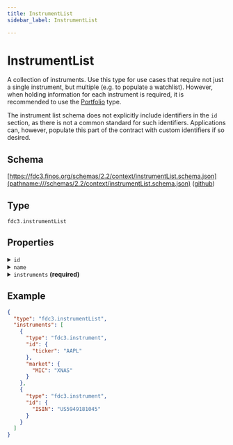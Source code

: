 ```yaml
---
title: InstrumentList
sidebar_label: InstrumentList

---
```


# InstrumentList

A collection of instruments. Use this type for use cases that require not just a single instrument, but multiple (e.g. to populate a watchlist). However, when holding information for each instrument is required, it is recommended to use the [Portfolio](Portfolio) type.

The instrument list schema does not explicitly include identifiers in the `id` section, as there is not a common standard for such identifiers. Applications can, however, populate this part of the contract with custom identifiers if so desired.

## Schema

[https://fdc3.finos.org/schemas/2.2/context/instrumentList.schema.json](pathname:///schemas/2.2/context/instrumentList.schema.json) ([github](https://github.com/finos/FDC3/tree/main/packages/fdc3-context/schemas/context/instrumentList.schema.json))

## Type

`fdc3.instrumentList`

## Properties

<details>
  <summary><code>id</code></summary>

**type**: `object`

<details>
  <summary><code>Additional Properties</code></summary>

**type**: `string`

</details>

One or more identifiers that refer to the instrument list in an OMS, EMS or related system. Specific key names for systems are expected to be standardized in future.

</details>

<details>
  <summary><code>name</code></summary>

**type**: `string`

An optional human-readable summary of the instrument list

</details>

<details>
  <summary><code>instruments</code> <strong>(required)</strong></summary>

**type**: `array`

<details>
  <summary><code>Items</code></summary>

**type**: [Instrument](Instrument)

</details>

An array of instrument contexts that forms the list.

</details>

## Example

```json
{
  "type": "fdc3.instrumentList",
  "instruments": [
    {
      "type": "fdc3.instrument",
      "id": {
        "ticker": "AAPL"
      },
      "market": {
        "MIC": "XNAS"
      }
    },
    {
      "type": "fdc3.instrument",
      "id": {
        "ISIN": "US5949181045"
      }
    }
  ]
}
```

